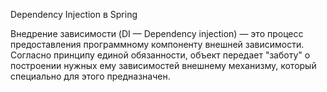 Dependency Injection в Spring


Внедрение зависимости (DI — Dependency injection) — это процесс предоставления программному компоненту внешней зависимости. 
Согласно принципу единой обязанности, объект передает "заботу" о построении нужных ему зависимостей внешнему механизму, который специально для этого предназначен. 